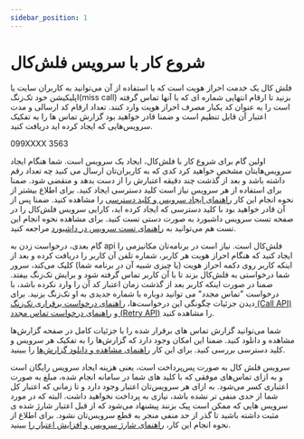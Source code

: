 ```yaml
---
sidebar_position: 1
---
```


# شروع کار با سرویس فلش‌کال 

فلش کال یک خدمت احراز هویت است که با استفاده از آن می‌توانید به کاربران سایت یا اپلیکیشن خود تک‌زنگ(miss call) بزنید تا ارقام انتهایی شماره ای که با آنها تماس گرفته است را به عنوان کد یکبار مصرف احراز هویت وارد کنند. تعداد ارقام کد ارسالی و مدت اعتبار آن قابل تنظیم است و ضمنا قادر خواهید بود گزارش تماس ها را به تفکیک سرویس‌هایی که ایجاد کرده اید دریافت کنید.

<div style={{ textAlign: "center", fontSize: "1.5em", margin: "20px 0" }}>
  099XXXX
  <span style={{color: "#f00"}}>3563</span>
</div>

اولین گام برای شروع کار با فلش‌کال، ایجاد یک سرویس است. شما هنگام ایجاد سرویس‌هایتان مشخص خواهید کرد کدی که به کاربران‌تان ارسال می کنید چه تعداد رقم داشته باشد و بعد از گذشت چند دقیقه اعتبارش را از دست بدهد و منقضی شود. ضمنا برای استفاده از هر سرویس نیاز است کلید دسترسی ایجاد کنید. برای اطلاع بیشتر از نحوه انجام این کار
[راهنمای ایجاد سرویس و کلید دسترسی](///#)
را مشاهده کنید. ضمنا پس از آن قادر خواهید بود با کلید دسترسی که ایجاد کرده اید، کارایی سرویس فلش‌کال را در صفحه تست سرویس داشبورد به صورت دستی تست کنید. برای مشاهده نحوه انجام این تست هم می‌توانید به
[راهنمای تست سرویس در داشبورد](//#)
مراجعه کنید.

گام بعدی، درخواست زدن به api فلش‌کال است. نیاز است در برنامه‌تان مکانیزمی را ایجاد کنید که هنگام احراز هویت هر کاربر، شماره تلفن آن کاربر را دریافت کرده و بعد از اینکه کاربر روی دکمه احراز هویت (یا چیزی شبیه آن در برنامه شما) کلیک می‌کند، سرور شما درخواستی به فلش‌کال بزند تا با آن کاربر تماس گرفته شود و برایش تک‌زنگ بیفتد. ضمنا در صورت اینکه کاربر بعد از گذشت زمان اعتبار کد آن را وارد نکرده باشد، با درخواست "تماس مجدد" می توانید دوباره با شماره جدیدی به او تک‌زنگ بزنید. برای دیدن جزئیات چگونگی این درخواست‌ها،
[راهنمای درخواست برقراری تک‌زنگ (Call API)](//)
و
[راهنمای درخواست تماس مجدد (Retry API)](//)
را مشاهده کنید.

شما می‌توانید گزارش تماس های برقرار شده را با جزئیات کامل در صفحه گزارش‌ها مشاهده و دانلود کنید. ضمنا این امکان وجود دارد که گزارش‌ها را به تفکیک هر سرویس و کلید دسترسی بررسی کنید. برای این کار
[راهنمای مشاهده و دانلود گزارش‌ها](//)
را ببینید.

سرویس فلش کال به صورت پس‌پرداخت است، یعنی هزینه ایجاد سرویس رایگان است و به ازای تماس‌های موفقی که با کلید های شما در سامانه انجام شده، مبلغ به صورت اعتباری کسر می‌شود. به ازای هر سرویس‌تان اعتبار وجود دارد و تا زمانی که اعتبار کل شما از حدی منفی تر نشده باشد، نیازی به پرداخت نخواهید داشت. البته که در مورد سرویس هایی که ممکن است پیک بزنند پیشنهاد می‌شود که از قبل اعتبار شارژ شده ی مثبت داشته باشید تا گذر از حد منفی منجر به قطع سرویس‌تان نشود. برای اطلاع از نحوه انجام این کار،
[راهنمای شارژ سرویس و افزایش اعتبار را](/)
ببینید.

